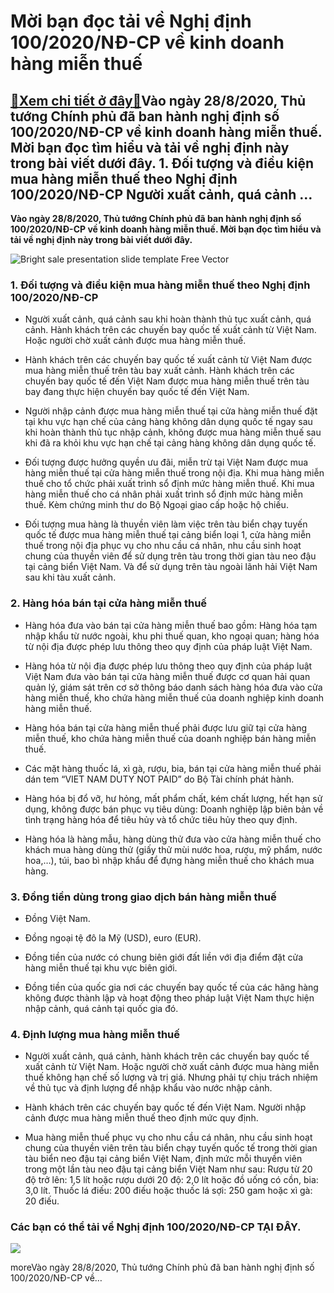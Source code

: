 Mời bạn đọc tải về Nghị định 100/2020/NĐ-CP về kinh doanh hàng miễn thuế
========================================================================

[:gift:Xem chi tiết ở đây:gift:](https://hddtvn.com/moi-ban-doc-tai-ve-nghi-dinh-100-2020-nd-cp-ve-kinh-doanh-hang-mien-thue/)Vào ngày 28/8/2020, Thủ tướng Chính phủ đã ban hành nghị định số 100/2020/NĐ-CP về kinh doanh hàng miễn thuế. Mời bạn đọc tìm hiểu và tải về nghị định này trong bài viết dưới đây. 1. Đối tượng và điều kiện mua hàng miễn thuế theo Nghị định 100/2020/NĐ-CP Người xuất cảnh, quá cảnh …
------------------------------------------------------------------------------------------------------------------------------------------------------------------------------------------------------------------------------------------------------------------------------------------

**Vào ngày 28/8/2020, Thủ tướng Chính phủ đã ban hành nghị định số 100/2020/NĐ-CP về kinh doanh hàng miễn thuế. Mời bạn đọc tìm hiểu và tải về nghị định này trong bài viết dưới đây.**


![Bright sale presentation slide template Free Vector](https://hddtvn.com/wp-content/uploads/2021/01/bright-sale-presentation-slide-template_1262-19198.jpg)


### 1. Đối tượng và điều kiện mua hàng miễn thuế theo Nghị định 100/2020/NĐ-CP




* Người xuất cảnh, quá cảnh sau khi hoàn thành thủ tục xuất cảnh, quá cảnh. Hành khách trên các chuyến bay quốc tế xuất cảnh từ Việt Nam. Hoặc người chờ xuất cảnh được mua hàng miễn thuế.

* Hành khách trên các chuyến bay quốc tế xuất cảnh từ Việt Nam được mua hàng miễn thuế trên tàu bay xuất cảnh. Hành khách trên các chuyến bay quốc tế đến Việt Nam được mua hàng miễn thuế trên tàu bay đang thực hiện chuyến bay quốc tế đến Việt Nam.

* Người nhập cảnh được mua hàng miễn thuế tại cửa hàng miễn thuế đặt tại khu vực hạn chế của cảng hàng không dân dụng quốc tế ngay sau khi hoàn thành thủ tục nhập cảnh, không được mua hàng miễn thuế sau khi đã ra khỏi khu vực hạn chế tại cảng hàng không dân dụng quốc tế.

* Đối tượng được hưởng quyền ưu đãi, miễn trừ tại Việt Nam được mua hàng miễn thuế tại cửa hàng miễn thuế trong nội địa. Khi mua hàng miễn thuế cho tổ chức phải xuất trình sổ định mức hàng miễn thuế. Khi mua hàng miễn thuế cho cá nhân phải xuất trình sổ định mức hàng miễn thuế. Kèm chứng minh thư do Bộ Ngoại giao cấp hoặc hộ chiếu.

* Đối tượng mua hàng là thuyền viên làm việc trên tàu biển chạy tuyến quốc tế được mua hàng miễn thuế tại cảng biển loại 1, cửa hàng miễn thuế trong nội địa phục vụ cho nhu cầu cá nhân, nhu cầu sinh hoạt chung của thuyền viên để sử dụng trên tàu trong thời gian tàu neo đậu tại cảng biển Việt Nam. Và để sử dụng trên tàu ngoài lãnh hải Việt Nam sau khi tàu xuất cảnh.



### 2. Hàng hóa bán tại cửa hàng miễn thuế




* Hàng hóa đưa vào bán tại cửa hàng miễn thuế bao gồm: Hàng hóa tạm nhập khẩu từ nước ngoài, khu phi thuế quan, kho ngoại quan; hàng hóa từ nội địa được phép lưu thông theo quy định của pháp luật Việt Nam.

* Hàng hóa từ nội địa được phép lưu thông theo quy định của pháp luật Việt Nam đưa vào bán tại cửa hàng miễn thuế được cơ quan hải quan quản lý, giám sát trên cơ sở thông báo danh sách hàng hóa đưa vào cửa hàng miễn thuế, kho chứa hàng miễn thuế của doanh nghiệp kinh doanh hàng miễn thuế.

* Hàng hóa bán tại cửa hàng miễn thuế phải được lưu giữ tại cửa hàng miễn thuế, kho chứa hàng miễn thuế của doanh nghiệp bán hàng miễn thuế.

* Các mặt hàng thuốc lá, xì gà, rượu, bia, bán tại cửa hàng miễn thuế phải dán tem “VIET NAM DUTY NOT PAID” do Bộ Tài chính phát hành.

* Hàng hóa bị đổ vỡ, hư hỏng, mất phẩm chất, kém chất lượng, hết hạn sử dụng, không được bán phục vụ tiêu dùng: Doanh nghiệp lập biên bản về tình trạng hàng hóa để tiêu hủy và tổ chức tiêu hủy theo quy định.

* Hàng hóa là hàng mẫu, hàng dùng thử đưa vào cửa hàng miễn thuế cho khách mua hàng dùng thử (giấy thử mùi nước hoa, rượu, mỹ phẩm, nước hoa,…), túi, bao bì nhập khẩu để đựng hàng miễn thuế cho khách mua hàng.



### 3. Đồng tiền dùng trong giao dịch bán hàng miễn thuế




* Đồng Việt Nam.

* Đồng ngoại tệ đô la Mỹ (USD), euro (EUR).

* Đồng tiền của nước có chung biên giới đất liền với địa điểm đặt cửa hàng miễn thuế tại khu vực biên giới.

* Đồng tiền của quốc gia nơi các chuyến bay quốc tế của các hãng hàng không được thành lập và hoạt động theo pháp luật Việt Nam thực hiện nhập cảnh, quá cảnh tại quốc gia đó.



### 4. Định lượng mua hàng miễn thuế




* Người xuất cảnh, quá cảnh, hành khách trên các chuyến bay quốc tế xuất cảnh từ Việt Nam. Hoặc người chờ xuất cảnh được mua hàng miễn thuế không hạn chế số lượng và trị giá. Nhưng phải tự chịu trách nhiệm về thủ tục và định lượng để nhập khẩu vào nước nhập cảnh.

* Hành khách trên các chuyến bay quốc tế đến Việt Nam. Người nhập cảnh được mua hàng miễn thuế theo định mức quy định.

* Mua hàng miễn thuế phục vụ cho nhu cầu cá nhân, nhu cầu sinh hoạt chung của thuyền viên trên tàu biển chạy tuyến quốc tế trong thời gian tàu biển neo đậu tại cảng biển Việt Nam, định mức mỗi thuyền viên trong một lần tàu neo đậu tại cảng biển Việt Nam như sau: Rượu từ 20 độ trở lên: 1,5 lít hoặc rượu dưới 20 độ: 2,0 lít hoặc đồ uống có cồn, bia: 3,0 lít. Thuốc lá điếu: 200 điếu hoặc thuốc lá sợi: 250 gam hoặc xì gà: 20 điếu.



### Các bạn có thể tải về Nghị định 100/2020/NĐ-CP **TẠI ĐÂY**.


![](https://hddtvn.com/wp-content/uploads/2021/01/Cc4829b.png)


moreVào ngày 28/8/2020, Thủ tướng Chính phủ đã ban hành nghị định số 100/2020/NĐ-CP về…

